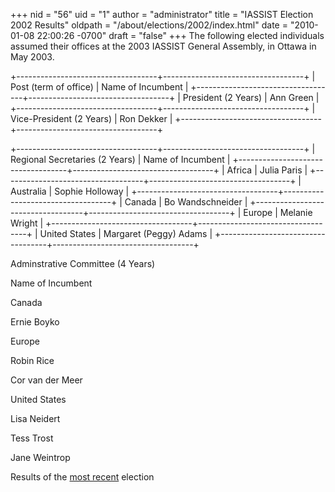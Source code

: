 +++
nid = "56"
uid = "1"
author = "administrator"
title = "IASSIST Election 2002 Results"
oldpath = "/about/elections/2002/index.html"
date = "2010-01-08 22:00:26 -0700"
draft = "false"
+++
The following elected individuals assumed their offices at the 2003
IASSIST General Assembly, in Ottawa in May 2003.

+-----------------------------------+-----------------------------------+
| Post (term of office)             | Name of Incumbent                 |
+-----------------------------------+-----------------------------------+
| President (2 Years)               | Ann Green                         |
+-----------------------------------+-----------------------------------+
| Vice-President (2 Years)          | Ron Dekker                        |
+-----------------------------------+-----------------------------------+

+-----------------------------------+-----------------------------------+
| Regional Secretaries (2 Years)    | Name of Incumbent                 |
+-----------------------------------+-----------------------------------+
| Africa                            | Julia Paris                       |
+-----------------------------------+-----------------------------------+
| Australia                         | Sophie Holloway                   |
+-----------------------------------+-----------------------------------+
| Canada                            | Bo Wandschneider                  |
+-----------------------------------+-----------------------------------+
| Europe                            | Melanie Wright                    |
+-----------------------------------+-----------------------------------+
| United States                     | Margaret (Peggy) Adams            |
+-----------------------------------+-----------------------------------+

Adminstrative Committee (4 Years)

Name of Incumbent

Canada

Ernie Boyko

Europe

Robin Rice

Cor van der Meer

United States

Lisa Neidert

Tess Trost

Jane Weintrop

Results of the [most
recent](https://iassistdata.org/about/membership/elections/index.html)
election
